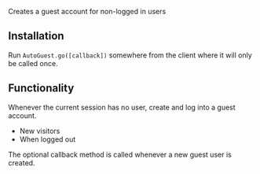 Creates a guest account for non-logged in users

## Installation

Run `AutoGuest.go([callback])` somewhere from the client where it will only be called once.

## Functionality

Whenever the current session has no user, create and log into a guest account.

* New visitors
* When logged out

The optional callback method is called whenever a new guest user is created.
